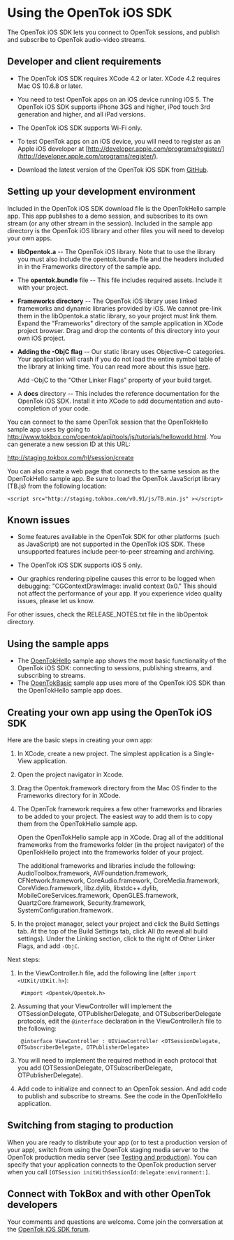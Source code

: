 Using the OpenTok iOS SDK
=========================

The OpenTok iOS SDK lets you connect to OpenTok sessions, and publish and subscribe to OpenTok audio-video streams.

Developer and client requirements
---------------------------------

* The OpenTok iOS SDK requires XCode 4.2 or later. XCode 4.2 requires Mac OS 10.6.8 or later.

* You need to test OpenTok apps on an iOS device running iOS 5. The OpenTok iOS SDK supports iPhone 3GS and higher, iPod touch 3rd generation and higher, and all iPad versions. 

* The OpenTok iOS SDK supports Wi-Fi only.

* To test OpenTok apps on an iOS device, you will need to register as an Apple iOS developer at
[http://developer.apple.com/programs/register/](http://developer.apple.com/programs/register/).

* Download the latest version of the OpenTok iOS SDK from [GitHub](https://github.com/opentok/opentok-ios-sdk).

Setting up your development environment
---------------------------------------

Included in the OpenTok iOS SDK download file is the OpenTokHello sample app. This app publishes to a demo session, and subscribes to its own stream (or any other stream in the session). Included in the sample app directory is the OpenTok iOS library and other files you will need to develop your own apps.

* **libOpentok.a** -- The OpenTok iOS library. Note that to use the library you must also include the opentok.bundle file and the headers included in in the Frameworks directory of the sample app.

* The **opentok.bundle** file -- This file includes required assets. Include it with your project.

* **Frameworks directory** -- The OpenTok iOS library uses linked frameworks and dynamic libraries provided by iOS. We cannot pre-link them in the libOpentok.a static library, so your project must link them. Expand the "Frameworks" directory of the sample application in XCode project browser. Drag and drop the contents of this directory into your own iOS project.

* **Adding the -ObjC flag** -- Our static library uses Objective-C categories. Your application will crash if you do not load the entire symbol table of the library at linking time. You can read more about this issue [here](http://developer.apple.com/library/mac/#qa/qa1490/_index.html).

	Add -ObjC to the "Other Linker Flags" property of your build target.

* A **docs** directory -- This includes the reference documentation for the OpenTok iOS SDK. Install it into XCode to add documentation and auto-completion of your code.

You can connect to the same OpenTok session that the OpenTokHello sample app uses by going to http://www.tokbox.com/opentok/api/tools/js/tutorials/helloworld.html. You can generate a new session ID at this URL:

http://staging.tokbox.com/hl/session/create

You can also create a web page that connects to the same session as the OpenTokHello sample app. Be sure to load the OpenTok JavaScript library (TB.js) from the following location:

	<script src="http://staging.tokbox.com/v0.91/js/TB.min.js" ></script>

Known issues
------------

* Some features available in the OpenTok SDK for other platforms (such as JavaScript) are not supported in the OpenTok iOS SDK. These unsupported features include peer-to-peer streaming and archiving.

* The OpenTok iOS SDK supports iOS 5 only.

* Our graphics rendering pipeline causes this error to be logged when debugging: "CGContextDrawImage: invalid context 0x0." This should not affect the performance of your app. If you experience video quality issues, please let us know.

For other issues, check the RELEASE_NOTES.txt file in the libOpentok directory.

Using the sample apps
---------------------

* The [OpenTokHello](OpenTokHello.html) sample app shows the most basic functionality of the OpenTok iOS SDK: connecting to sessions, publishing streams,
and subscribing to streams.
* The [OpenTokBasic](OpenTokBasic.html) sample app uses more of the OpenTok iOS SDK than the OpenTokHello sample app does.

Creating your own app using the OpenTok iOS SDK
-----------------------------------------------

Here are the basic steps in creating your own app:

1. In XCode, create a new project. The simplest application is a Single-View application.

2. Open the project navigator in Xcode.

2. Drag the Opentok.framework directory from the Mac OS finder to the Frameworks directory for in XCode.

3. The OpenTok framework requires a few other frameworks and libraries to be added to your project. The easiest way to add them is
to copy them from the OpenTokHello sample app.

	Open the OpenTokHello sample app in XCode. Drag all of the additional frameworks from the frameworks folder (in the project navigator)
	of the OpenTokHello project into the frameworks folder of your project.
	
	The additional frameworks and libraries include the following: AudioToolbox.framework, AVFoundation.framework, CFNetwork.framework,
	CoreAudio.framework, CoreMedia.framework, CoreVideo.framework, libz.dylib, libstdc++.dylib, MobileCoreServices.framework,
	OpenGLES.framework, QuartzCore.framework, Security.framework, SystemConfiguration.framework.

6. In the project manager, select your project and click the Build Settings tab. At the top of the Build Settings tab, click All (to reveal all build settings). Under the Linking section, click to the right of Other Linker Flags, and add `-ObjC`.

Next steps:

1. In the ViewController.h file, add the following line (after `import <UIKit/UIKit.h>`):

		#import <Opentok/Opentok.h>

2. Assuming that your ViewController will implement the OTSessionDelegate, OTPublisherDelegate, and OTSubscriberDelegate protocols,
edit the `@interface` declaration in the ViewController.h file to the following:

		@interface ViewController : UIViewController <OTSessionDelegate, OTSubscriberDelegate, OTPublisherDelegate>

3. You will need to implement the required method in each protocol that you add (OTSessionDelegate, OTSubscriberDelegate, OTPublisherDelegate).

4. Add code to initialize and connect to an OpenTok session. And add code to publish and subscribe to streams.
See the code in the OpenTokHello application.


Switching from staging to production
------------------------------------

When you are ready to distribute your app (or to test a production version of your app), switch from using the OpenTok staging media server to the
OpenTok production media server (see [Testing and production](http://www.tokbox.com/opentok/api/tools/js/documentation/overview/production.html)).
You can specify that your application connects to the OpenTok production server when you call `[OTSession initWithSessionId:delegate:environment:]`.


Connect with TokBox and with other OpenTok developers
-----------------------------------------------------

Your comments and questions are welcome. Come join the conversation at the [OpenTok iOS SDK forum](http://www.tokbox.com/forums/ios).